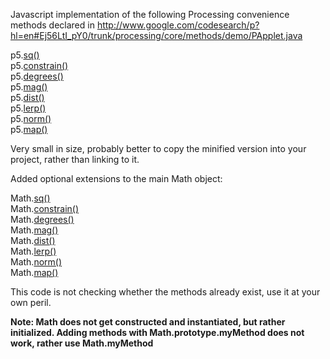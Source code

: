Javascript implementation of the following Processing convenience methods declared in http://www.google.com/codesearch/p?hl=en#Ej56LtI_pY0/trunk/processing/core/methods/demo/PApplet.java

p5.[sq()](http://processing.org/reference/sq_.html)<br />
p5.[constrain()](http://processing.org/reference/constrain_.html)<br />
p5.[degrees()](http://processing.org/reference/degrees_.html)<br />
p5.[mag()](http://processing.org/reference/mag_.html)<br />
p5.[dist()](http://processing.org/reference/dist_.html)<br />
p5.[lerp()](http://processing.org/reference/lerp_.html)<br />
p5.[norm()](http://processing.org/reference/norm_.html)<br />
p5.[map()](http://processing.org/reference/map_.html)<br />

Very small in size, probably better to copy the minified version into your project, rather than linking to it.

Added optional extensions to the main Math object:

Math.[sq()](http://processing.org/reference/sq_.html)<br />
Math.[constrain()](http://processing.org/reference/constrain_.html)<br />
Math.[degrees()](http://processing.org/reference/degrees_.html)<br />
Math.[mag()](http://processing.org/reference/mag_.html)<br />
Math.[dist()](http://processing.org/reference/dist_.html)<br />
Math.[lerp()](http://processing.org/reference/lerp_.html)<br />
Math.[norm()](http://processing.org/reference/norm_.html)<br />
Math.[map()](http://processing.org/reference/map_.html)<br />

This code is not checking whether the methods already exist, use it at your own peril.

**Note: Math does not get constructed and instantiated, but rather initialized. Adding methods with Math.prototype.myMethod does not work, rather use Math.myMethod**